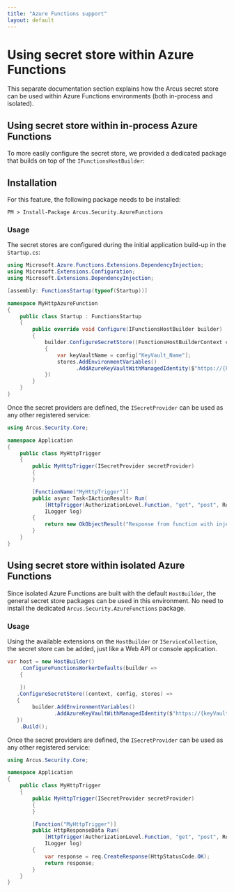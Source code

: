 ```yaml
---
title: "Azure Functions support"
layout: default
---
```


# Using secret store within Azure Functions
This separate documentation section explains how the Arcus secret store can be used within Azure Functions environments (both in-process and isolated). 

## Using secret store within in-process Azure Functions
To more easily configure the secret store, we provided a dedicated package that builds on top of the `IFunctionsHostBuilder`:

## Installation
For this feature, the following package needs to be installed:

```shell
PM > Install-Package Arcus.Security.AzureFunctions
```

### Usage
The secret stores are configured during the initial application build-up in the `Startup.cs`:
```csharp
using Microsoft.Azure.Functions.Extensions.DependencyInjection;
using Microsoft.Extensions.Configuration;
using Microsoft.Extensions.DependencyInjection;

[assembly: FunctionsStartup(typeof(Startup))]

namespace MyHttpAzureFunction
{
    public class Startup : FunctionsStartup
    {
        public override void Configure(IFunctionsHostBuilder builder)
        {
            builder.ConfigureSecretStore((FunctionsHostBuilderContext context, IConfiguration config, SecretStoreBuilder stores) =>
            {
                var keyVaultName = config["KeyVault_Name"];
                stores.AddEnvironmentVariables()
                      .AddAzureKeyVaultWithManagedIdentity($"https://{keyVaultName}.vault.azure.net");
            })
        }
    }
}
```

Once the secret providers are defined, the `ISecretProvider` can be used as any other registered service:
```csharp
using Arcus.Security.Core;

namespace Application
{
    public class MyHttpTrigger
    {
        public MyHttpTrigger(ISecretProvider secretProvider)
        {
        }

        [FunctionName("MyHttpTrigger")]
        public async Task<IActionResult> Run(
            [HttpTrigger(AuthorizationLevel.Function, "get", "post", Route = null)] HttpRequest req,
            ILogger log)
        {
            return new OkObjectResult("Response from function with injected dependencies.");
        }
    }
}
```

## Using secret store within isolated Azure Functions
Since isolated Azure Functions are built with the default `HostBuilder`, the general secret store packages can be used in this environment. No need to install the dedicated `Arcus.Security.AzureFunctions` package.

### Usage
Using the available extensions on the `HostBuilder` or `IServiceCollection`, the secret store can be added, just like a Web API or console application.

```csharp
var host = new HostBuilder()
    .ConfigureFunctionsWorkerDefaults(builder =>
    {
        
    })
   .ConfigureSecretStore((context, config, stores) =>
   {
        builder.AddEnvironmentVariables()
               .AddAzureKeyVaultWithManagedIdentity($"https://{keyVaultName}.vault.azure.net");
   })
    .Build();
```

Once the secret providers are defined, the `ISecretProvider` can be used as any other registered service:
```csharp
using Arcus.Security.Core;

namespace Application
{
    public class MyHttpTrigger
    {
        public MyHttpTrigger(ISecretProvider secretProvider)
        {
        }

        [Function("MyHttpTrigger")]
        public HttpResponseData Run(
            [HttpTrigger(AuthorizationLevel.Function, "get", "post", Route = null)] HttpRequestData req,
            ILogger log)
        {
            var response = req.CreateResponse(HttpStatusCode.OK);
            return response;
        }
    }
}
```